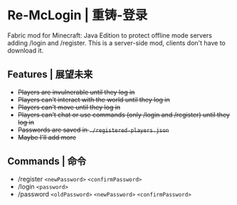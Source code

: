 # Re-McLogin | 重铸-登录
Fabric mod for Minecraft: Java Edition to protect offline mode servers adding /login and /register. This is a server-side mod, clients don't have to download it.

## Features | 展望未来
- ~~Players are invulnerable until they log in~~
- ~~Players can't interact with the world until they log in~~
- ~~Players can't move until they log in~~
- ~~Players can't chat or use commands (only /login and /register) until they log in~~
- ~~Passwords are saved in `./registered-players.json`~~
- ~~Maybe I'll add more~~

## Commands | 命令
- /register `<newPassword>` `<confirmPassword>`
- /login `<password>`
- /password `<oldPassword>` `<newPassword>` `<confirmPassword>`
